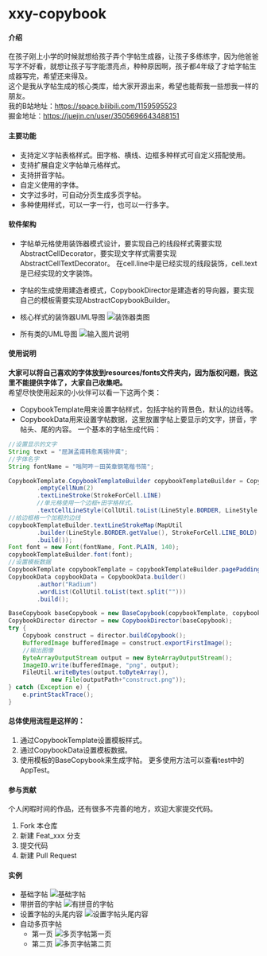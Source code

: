 # xxy-copybook

#### 介绍
在孩子刚上小学的时候就想给孩子弄个字帖生成器，让孩子多练练字，因为他爸爸写字不好看，就想让孩子写字能漂亮点，种种原因啊，孩子都4年级了才给字帖生成器写完，希望还来得及。
\
这个是我从字帖生成的核心类库，给大家开源出来，希望也能帮我一些想我一样的朋友。
\
我的B站地址：https://space.bilibili.com/1159595523
\
掘金地址：https://juejin.cn/user/3505696643488151

#### 主要功能
- 支持定义字帖表格样式。田字格、横线、边框多种样式可自定义搭配使用。
- 支持扩展自定义字帖单元格样式。
- 支持拼音字帖。
- 自定义使用的字体。
- 文字过多时，可自动分页生成多页字帖。
- 多种使用样式，可以一字一行，也可以一行多字。

#### 软件架构
- 字帖单元格使用装饰器模式设计，要实现自己的线段样式需要实现AbstractCellDecorator，要实现文字样式需要实现AbstractCellTextDecorator。
在cell.line中是已经实现的线段装饰，cell.text是已经实现的文字装饰。
- 字帖的生成使用建造者模式，CopybookDirector是建造者的导向器，要实现自己的模板需要实现AbstractCopybookBuilder。

- 核心样式的装饰器UML导图
  ![装饰器类图](https://images.gitee.com/uploads/images/2022/0710/143837_3cb6be19_18180.png "1657432805444-ebb79f40-a413-4f7f-bc1d-8e71e13287a3.png")

- 所有类的UML导图
![输入图片说明](https://images.gitee.com/uploads/images/2022/0710/143733_77a4fa35_18180.png "1657432965905-df5b05c8-74d1-425b-92c3-82d58afe049a.png")

  
#### 使用说明
**大家可以将自己喜欢的字体放到resources/fonts文件夹内，因为版权问题，我这里不能提供字体了，大家自己收集吧。**
\
希望尽快使用起来的小伙伴可以看一下这两个类：
- CopybookTemplate用来设置字帖样式，包括字帖的背景色，默认的边线等。
- CopybookData用来设置字帖数据，这里放置字帖上要显示的文字，拼音，字帖头、尾的内容。
一个基本的字帖生成代码：
```java
//设置显示的文字
String text = "屈渊孟甫韩愈禹锡仲龚";
//字体名字
String fontName = "嗡阿吽－田英章钢笔楷书简";

CopybookTemplate.CopybookTemplateBuilder copybookTemplateBuilder = CopybookTemplate.builder()
        .emptyCellNum(2)
        .textLineStroke(StrokeForCell.LINE)
        //单元格使用一个边框+田字格样式。
        .textCellLineStyle(CollUtil.toList(LineStyle.BORDER, LineStyle.TIAN));
//给边框格一个加粗的边线
copybookTemplateBuilder.textLineStrokeMap(MapUtil
        .builder(LineStyle.BORDER.getValue(), StrokeForCell.LINE_BOLD)
        .build());
Font font = new Font(fontName, Font.PLAIN, 140);
copybookTemplateBuilder.font(font);
//设置模板数据
CopybookTemplate copybookTemplate = copybookTemplateBuilder.pagePadding(new Integer[]{10,10,10,200}).build();
CopybookData copybookData = CopybookData.builder()
        .author("Radium")
        .wordList(CollUtil.toList(text.split("")))
        .build();

BaseCopybook baseCopybook = new BaseCopybook(copybookTemplate, copybookData);
CopybookDirector director = new CopybookDirector(baseCopybook);
try {
    Copybook construct = director.buildCopybook();
    BufferedImage bufferedImage = construct.exportFirstImage();
    //输出图像
    ByteArrayOutputStream output = new ByteArrayOutputStream();
    ImageIO.write(bufferedImage, "png", output);
    FileUtil.writeBytes(output.toByteArray(),
            new File(outputPath+"construct.png"));
} catch (Exception e) {
    e.printStackTrace();
}
```
#### 总体使用流程是这样的：
1. 通过CopybookTemplate设置模板样式。
2. 通过CopybookData设置模板数据。
3. 使用模板的BaseCopybook来生成字帖。
更多使用方法可以查看test中的AppTest。

#### 参与贡献
个人闲暇时间的作品，还有很多不完善的地方，欢迎大家提交代码。
1. Fork 本仓库
2. 新建 Feat_xxx 分支
3. 提交代码
4. 新建 Pull Request

#### 实例
- 基础字帖
![基础字帖](https://images.gitee.com/uploads/images/2022/0710/142530_436ee55b_18180.png "construct.png")
- 带拼音的字帖
![有拼音的字帖](https://images.gitee.com/uploads/images/2022/0710/142559_20512dd0_18180.png "constructPinyin0.png")
- 设置字帖的头尾内容
![设置字帖头尾内容](https://images.gitee.com/uploads/images/2022/0710/142623_e0b58c23_18180.png "constructHeaderAndFooter0.png")
- 自动多页字帖
  - 第一页
![多页字帖第一页](https://images.gitee.com/uploads/images/2022/0710/142649_dcd15968_18180.png "constructMore0.png")
  - 第二页
![多页字帖第二页](https://images.gitee.com/uploads/images/2022/0710/142707_0e9e788e_18180.png "constructMore1.png")